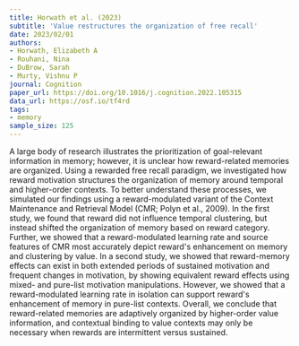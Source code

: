 ```yaml
---
title: Horwath et al. (2023)
subtitle: 'Value restructures the organization of free recall'
date: 2023/02/01
authors:
- Horwath, Elizabeth A
- Rouhani, Nina
- DuBrow, Sarah
- Murty, Vishnu P
journal: Cognition
paper_url: https://doi.org/10.1016/j.cognition.2022.105315
data_url: https://osf.io/tf4rd
tags:
- memory
sample_size: 125
---
```


A large body of research illustrates the prioritization of goal-relevant information in memory; however, it is unclear how reward-related memories are organized. Using a rewarded free recall paradigm, we investigated how reward motivation structures the organization of memory around temporal and higher-order contexts. To better understand these processes, we simulated our findings using a reward-modulated variant of the Context Maintenance and Retrieval Model (CMR; Polyn et al., 2009). In the first study, we found that reward did not influence temporal clustering, but instead shifted the organization of memory based on reward category. Further, we showed that a reward-modulated learning rate and source features of CMR most accurately depict reward's enhancement on memory and clustering by value. In a second study, we showed that reward-memory effects can exist in both extended periods of sustained motivation and frequent changes in motivation, by showing equivalent reward effects using mixed- and pure-list motivation manipulations. However, we showed that a reward-modulated learning rate in isolation can support reward's enhancement of memory in pure-list contexts. Overall, we conclude that reward-related memories are adaptively organized by higher-order value information, and contextual binding to value contexts may only be necessary when rewards are intermittent versus sustained.
